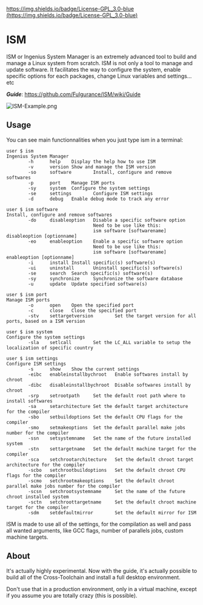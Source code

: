 [https://img.shields.io/badge/License-GPL_3.0-blue
(https://img.shields.io/badge/License-GPL_3.0-blue)](https://img.shields.io/badge/License-GPL_3.0-blue
)
# ISM

ISM or Ingenius System Manager is an extremely advanced tool to build and manage a Linux system from scratch.
ISM is not only a tool to manage and update software. It facilitates the way to configure the system,
enable specific options for each packages, change Linux variables and settings... etc

***Guide***: https://github.com/Fulgurance/ISM/wiki/Guide

![ISM-Example.png](https://www.zupimages.net/up/23/22/wumo.png)

## Usage

You can see main functionnalities when you just type ism in a terminal:
```
user $ ism
Ingenius System Manager
        -h      help    Display the help how to use ISM
        -v      version Show and manage the ISM version
        -so     software        Install, configure and remove softwares
        -p      port    Manage ISM ports
        -sy     system  Configure the system settings
        -se     settings        Configure ISM settings
        -d      debug   Enable debug mode to track any error
```

```
user $ ism software
Install, configure and remove softwares
        -do     disableoption   Disable a specific software option
                                Need to be use like this:
                                ism software [softwarename] disableoption [optionname]
        -eo     enableoption    Enable a specific software option
                                Need to be use like this:
                                ism software [softwarename] enableoption [optionname]
        -i      install Install specific(s) software(s)
        -ui     uninstall       Uninstall specific(s) software(s)
        -se     search  Search specific(s) software(s)
        -sy     synchronize     Synchronize the software database
        -u      update  Update specified software(s)
```

```
user $ ism port
Manage ISM ports
        -o      open    Open the specified port
        -c      close   Close the specified port
        -stv    settargetversion        Set the target version for all ports, based on a ISM version
```

```
user $ ism system
Configure the system settings
        -sla    setlcall        Set the LC_ALL variable to setup the localization of specific country
```

```
user $ ism settings
Configure ISM settings
        -s      show    Show the current settings
        -eibc   enableinstallbychroot   Enable softwares install by chroot
        -dibc   disableinstallbychroot  Disable softwares install by chroot
        -srp    setrootpath     Set the default root path where to install softwares
        -sa     setarchitecture Set the default target architecture for the compiler
        -sbo    setbuildoptions Set the default CPU flags for the compiler
        -smo    setmakeoptions  Set the default parallel make jobs number for the compiler
        -ssn    setsystemname   Set the name of the future installed system
        -stn    settargetname   Set the default machine target for the compiler
        -sca    setchrootarchitecture   Set the default chroot target architecture for the compiler
        -scbo   setchrootbuildoptions   Set the default chroot CPU flags for the compiler
        -scmo   setchrootmakeoptions    Set the default chroot parallel make jobs number for the compiler
        -scsn   setchrootsystemname     Set the name of the future chroot installed system
        -sctn   setchroottargetname     Set the default chroot machine target for the compiler
        -sdm    setdefaultmirror        Set the default mirror for ISM
```

ISM is made to use all of the settings, for the compilation as well and pass all wanted arguments,
like GCC flags, number of parallels jobs, custom machine targets.

## About
It's actually highly experimental. Now with the guide, it's actually possible to build all of the Cross-Toolchain and install a full desktop environment.

Don't use that in a production environment, only in a virtual machine, except if you assume you are totally crazy (this is possible).
